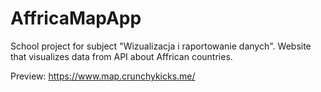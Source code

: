 # AffricaMapApp
School project for subject "Wizualizacja i raportowanie danych". 
Website that visualizes data from API about Affrican countries. 

Preview: https://www.map.crunchykicks.me/
